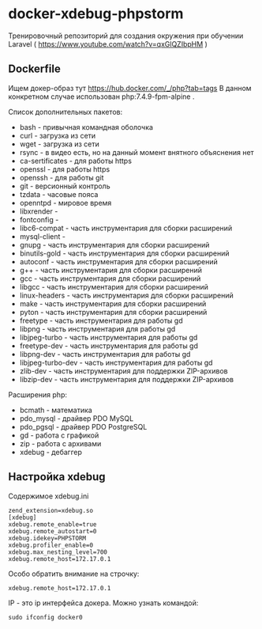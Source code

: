 # docker-xdebug-phpstorm
Тренировочный репозиторий для создания окружения при обучении Laravel ( https://www.youtube.com/watch?v=qxGlQZIbpHM )

## Dockerfile

Ищем докер-образ тут https://hub.docker.com/_/php?tab=tags
В данном конкретном случае использован php:7.4.9-fpm-alpine .

Список дополнительных пакетов:

* bash - привычная командная оболочка
* curl - загрузка из сети
* wget - загрузка из сети
* rsync - в видео есть, но на данный момент внятного объяснения нет
* ca-sertificates - для работы https
* openssl - для работы https
* openssh - для работы git
* git - версионный контроль
* tzdata - часовые пояса
* openntpd - мировое время
* libxrender -
* fontconfig -
* libc6-compat - часть инструментария для сборки расширений
* mysql-client -
* gnupg - часть инструментария для сборки расширений
* binutils-gold - часть инструментария для сборки расширений
* autoconf - часть инструментария для сборки расширений
* g++ - часть инструментария для сборки расширений
* gcc - часть инструментария для сборки расширений
* libgcc - часть инструментария для сборки расширений
* linux-headers - часть инструментария для сборки расширений
* make - часть инструментария для сборки расширений
* pyton - часть инструментария для сборки расширений
* freetype - часть инструментария для работы gd
* libpng - часть инструментария для работы gd
* libjpeg-turbo - часть инструментария для работы gd
* freetype-dev - часть инструментария для работы gd
* libpng-dev - часть инструментария для работы gd
* libjpeg-turbo-dev - часть инструментария для работы gd
* zlib-dev - часть инструментария для поддержки ZIP-архивов
* libzip-dev -  часть инструментария для поддержки ZIP-архивов

Расширения php:

* bcmath - математика
* pdo_mysql - драйвер PDO MySQL
* pdo_pgsql - драйвер PDO PostgreSQL
* gd - работа с графикой
* zip - работа с архивами
* xdebug - дебаггер

## Настройка xdebug

Содержимое xdebug.ini

```
zend_extension=xdebug.so
[xdebug]
xdebug.remote_enable=true
xdebug.remote_autostart=0
xdebug.idekey=PHPSTORM
xdebug.profiler_enable=0
xdebug.max_nesting_level=700
xdebug.remote_host=172.17.0.1
```

Особо обратить внимание на строчку:
```
xdebug.remote_host=172.17.0.1
```

IP - это ip интерфейса докера. Можно узнать командой:

```
sudo ifconfig docker0
```
